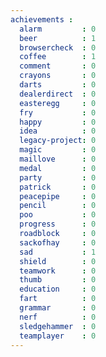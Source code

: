 ```yaml
---
achievements :
  alarm         : 0
  beer          : 1
  browsercheck  : 0
  coffee        : 1
  comment       : 0
  crayons       : 0
  darts         : 0
  dealerdirect  : 0
  easteregg     : 0
  fry           : 0
  happy         : 0
  idea          : 0
  legacy-project: 0
  magic         : 0
  maillove      : 0
  medal         : 0
  party         : 0
  patrick       : 0
  peacepipe     : 0
  pencil        : 0
  poo           : 0
  progress      : 0
  roadblock     : 0
  sackofhay     : 0
  sad           : 1
  shield        : 0
  teamwork      : 0
  thumb         : 0
  education     : 0
  fart          : 0
  grammar       : 0
  nerf          : 0
  sledgehammer  : 0
  teamplayer    : 0
---
```

